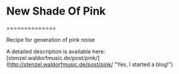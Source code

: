 # New Shade Of Pink
==============

Recipe for generation of pink noise

A detailed description is available here:
[stenzel.waldorfmusic.de/post/pink/]
(http://stenzel.waldorfmusic.de/post/pink/ "Yes, I started a blog!")